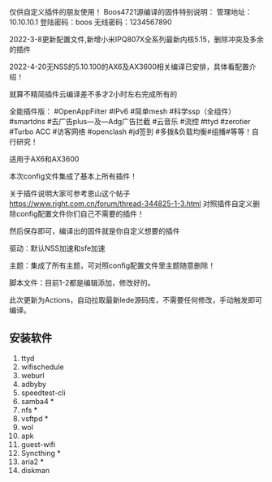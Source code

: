 仅供自定义插件的朋友使用！
Boos4721源编译的固件特别说明：
管理地址：10.10.10.1
登陆密码：boos
无线密码：1234567890

2022-3-8更新配置文件,新增小米IPQ807X全系列最新内核5.15，删除冲突及多余的插件

2022-4-20无NSS的5.10.100的AX6及AX3600相关编译已安排，具体看配置介绍！

就算不精简插件云编译差不多才2小时左右完成所有的

全能插件版：
#OpenAppFilter
#IPv6
#简单mesh
#科学ssp（全组件）
#smartdns
#去广告plus—及—Adg广告拦截
#云音乐
#流控
#ttyd
#zerotier
#Turbo ACC
#访客网络
#openclash
#jd签到
#多拨&负载均衡#组播#等等！自行研究！


适用于AX6和AX3600

本次config文件集成了基本上所有插件！

关于插件说明大家可参考恩山这个帖子 https://www.right.com.cn/forum/thread-344825-1-3.html 对照插件自定义删除config配置文件你们自己不需要的插件！

然后保存即可，编译出的固件就是你自定义想要的插件

驱动：默认NSS加速和sfe加速

主题：集成了所有主题，可对照config配置文件里主题随意删除！

脚本文件：目前1-2都是编辑添加，修改好的。

此次更新为Actions，自动拉取最新lede源码库，不需要任何修改，手动触发即可编译。


## 安装软件
1. ttyd
2. wifischedule
3. weburl
4. adbyby
5. speedtest-cli
6. samba4 *
7. nfs *
8. vsftpd *
9. wol
10. apk
11. guest-wifi
12. Syncthing *
13. aria2 *
14. diskman
